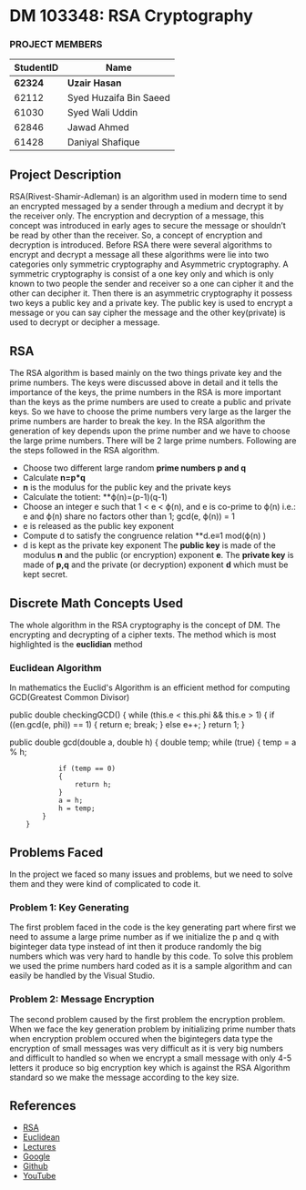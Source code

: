 # DM 103348: RSA Cryptography
### PROJECT MEMBERS
StudentID | Name
------------ | -------------
**62324** | **Uzair Hasan**
62112 | Syed Huzaifa Bin Saeed
61030 | Syed Wali Uddin
62846 | Jawad Ahmed
61428 | Daniyal Shafique


## Project Description ##
RSA(Rivest-Shamir-Adleman) is an algorithm used in modern time to send an encrypted messaged by a sender through a medium and decrypt it by the receiver only. The encryption and decryption of a message, this concept was introduced in early ages to secure the message or shouldn’t be read by other than the receiver. So, a concept of encryption and decryption is introduced. Before RSA there were several algorithms to encrypt and decrypt a message all these algorithms were lie into two categories only symmetric cryptography and Asymmetric cryptography. A symmetric cryptography is consist of a one key only and which is only known to two people the sender and receiver so a one can cipher it and the other can decipher it. Then there is an asymmetric cryptography it possess two keys a public key and a private key. The public key is used to encrypt a message or you can say cipher the message and the other key(private) is used to decrypt or decipher a message.
## RSA
The RSA algorithm is based mainly on the two things private key and the prime numbers. The keys were discussed above in detail and it tells the importance of the keys, the prime numbers in the RSA is more important than the keys as the prime numbers are used to create a public and private keys. So we have to choose the prime numbers very large as the larger the prime numbers are harder to break the key. In the RSA algorithm the generation of key depends upon the prime number and we have to choose the large prime numbers. There will be 2 large prime numbers. Following are the steps followed in the RSA algorithm.
-	Choose two different large random **prime numbers p and q**
-	Calculate **n=p*q**
- **n** is the modulus for the public key and the private keys
-	Calculate the totient: **ϕ(n)=(p-1)(q-1)
-	Choose an integer  e such that 1 <  e <  ϕ(n), and  e is co-prime to ϕ(n) i.e.: e and  ϕ(n) share no factors other than 1; gcd(e, ϕ(n)) = 1
-	e is released as the public key exponent
- Compute d to satisfy the congruence relation **d.e≡1  mod(ϕ(n) )
- d is kept as the private key exponent
The **public key** is made of the modulus **n** and the public (or encryption) exponent **e**.
The **private key** is made of **p,q** and the private (or decryption) exponent **d** which must be kept secret.

## Discrete Math Concepts Used ##
The whole algorithm in the RSA cryptography is the concept of DM. The encrypting and decrypting of a cipher texts. The method which is most highlighted is the **euclidian** method

### Euclidean Algorithm ###
In mathematics the Euclid's Algorithm is an efficient method for computing GCD(Greatest Common Divisor)

public double checkingGCD()
        {
            while (this.e < this.phi && this.e > 1)
            {
                if ((en.gcd(e, phi)) == 1)
                {
                    return e;
                    break;
                }
                else
                    e++;
            }
            return 1;
        }


public double gcd(double a, double h)
        {
            double temp;
            while (true)
            {
                temp = a % h;

                if (temp == 0)
                {
                    return h;
                }
                a = h;
                h = temp;
            }
        }



## Problems Faced ##
In the project we faced so many issues and problems, but we need to solve them and they were kind of complicated to code it.

### Problem 1: Key Generating ###
The first problem faced in the code is the key generating part where first we need to assume a large prime number as if we initialize the p and q with biginteger data type instead of int then it produce randomly the big numbers which was very hard to handle by this code. To solve this problem we used the prime numbers hard coded as it is a sample algorithm and can easily be handled by the Visual Studio.

### Problem 2: Message Encryption ###
The second problem caused by the first problem the encryption problem. When we face the key generation problem by initializing prime number thats when encryption problem occured when the bigintegers data type the encryption of small messages was very difficult as it is very big numbers and difficult to handled so when we encrypt a small message with only 4-5 letters it produce so big encryption key which is against the RSA Algorithm standard so we make the message according to the key size.


## References ##
- [RSA](https://simple.wikipedia.org/wiki/RSA_algorithm)
- [Euclidean](https://en.wikipedia.org/wiki/Euclidean_algorithm)
- [Lectures](http://discretemathatkiet.22web.org/lectures/22_Cryptography.pdf)
- [Google](https://www.google.com/)
- [Github](https://github.com/)
- [YouTube](https://www.youtube.com/results?search_query=rsa+cryptography+algorithm+)
